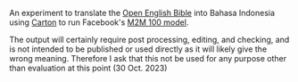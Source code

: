 An experiment to translate the [Open English Bible](https://github.com/openenglishbible/Open-English-Bible) into Bahasa Indonesia using [Carton](https://github.com/VivekPanyam/carton) to run Facebook's [M2M 100 model](https://carton.pub/facebook/m2m100_418M).

The output will certainly require post processing, editing, and checking, and is not intended to be published or used directly as it will likely give the wrong meaning. Therefore I ask that this not be used for any purpose other than evaluation at this point (30 Oct. 2023)
